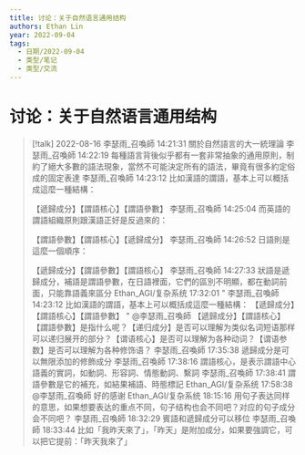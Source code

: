 ```yaml
---
title: 讨论：关于自然语言通用结构
authors: Ethan Lin
year: 2022-09-04 
tags:
  - 日期/2022-09-04 
  - 类型/笔记 
  - 类型/交流 
---
```



# 讨论：关于自然语言通用结构







> [!talk] 2022-08-16
李瑟雨_召喚師  14:21:31
關於自然語言的大一統理論
李瑟雨_召喚師  14:22:19
每種語言背後似乎都有一套非常抽象的通用原則，制約了絕大多數的語法現象，當然不可能決定所有的語法，畢竟有很多約定俗成的固定表達
李瑟雨_召喚師  14:23:12
比如漢語的謂語，基本上可以概括成這麼一種結構：
> 
> 【遞歸成分】【謂語核心】【謂語參數】
> 李瑟雨_召喚師  14:25:04
> 而英語的謂語組織原則跟漢語正好是反過來的：
> 
>  【謂語參數】【謂語核心】【遞歸成分】
> 李瑟雨_召喚師  14:26:52
> 日語則是這麼一個順序：
> 
> 【遞歸成分】【謂語參數】【謂語核心】
> 李瑟雨_召喚師  14:27:33
> 狀語是遞歸成分，補語是謂語參數，在日語裡面，它們的區別不明顯，都在動詞前面，只能靠語義來區分
> Ethan_AGI/复杂系统  17:32:01
> " 李瑟雨_召喚師 14:23:12
> 比如漢語的謂語，基本上可以概括成這麼一種結構：  【遞歸成分】【謂語核心】【謂語參數】 "
> @李瑟雨_召喚師 【遞歸成分】【謂語核心】【謂語參數】是指什么呢？【递归成分】是否可以理解为类似名词短语那样可以递归展开的部分？【谓语核心】是否可以理解为各种动词？【谓语参数】是否可以理解为各种修饰语？
> 李瑟雨_召喚師  17:35:38
> 遞歸成分是可以無限添加的修飾成分
> 李瑟雨_召喚師  17:38:16
> 謂語核心，是表示謂語中心語義的實詞，如動詞、形容詞、情態動詞、繫詞
> 李瑟雨_召喚師  17:38:41
> 謂語參數是它的補充，如結果補語、時態標記
> Ethan_AGI/复杂系统  17:58:38
> @李瑟雨_召喚師 好的感谢
> Ethan_AGI/复杂系统  18:15:16
> 用句子表达同样的意思，如果想要表达的重点不同，句子结构也会不同吧？对应的句子成分会不同吧？
> 李瑟雨_召喚師  18:32:29
> 賓語和遞歸成分可以移位
> 李瑟雨_召喚師  18:33:44
> 比如「我昨天來了」，「昨天」是附加成分，如果要強調它，可以把它提前：「昨天我來了」
> 

